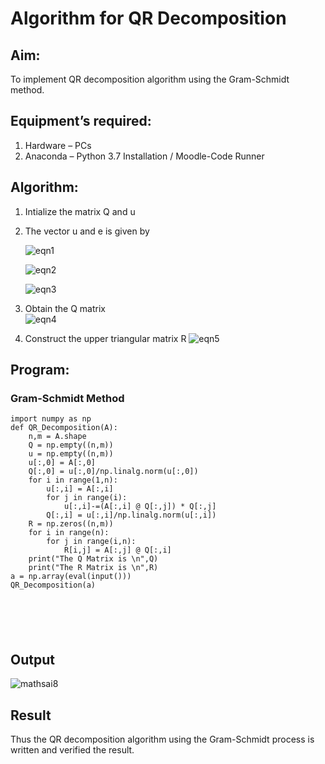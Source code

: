# Algorithm for QR Decomposition
## Aim:
To implement QR decomposition algorithm using the Gram-Schmidt method.
## Equipment’s required:
1.	Hardware – PCs
2.	Anaconda – Python 3.7 Installation / Moodle-Code Runner
## Algorithm:
1.	Intialize the matrix Q and u
2.	The vector u and e is given by

    ![eqn1](./ex4.jpg)

    ![eqn2](./ex6.jpg)

    ![eqn3](./ex3.jpg)

3.	Obtain the Q matrix   
    ![eqn4](./ex1.jpg)
4.	Construct the upper triangular matrix R
    ![eqn5](./ex2.jpg)



## Program:
### Gram-Schmidt Method
```
import numpy as np
def QR_Decomposition(A):
    n,m = A.shape
    Q = np.empty((n,m))
    u = np.empty((n,m))
    u[:,0] = A[:,0]
    Q[:,0] = u[:,0]/np.linalg.norm(u[:,0])
    for i in range(1,n):
        u[:,i] = A[:,i]
        for j in range(i):
            u[:,i]-=(A[:,i] @ Q[:,j]) * Q[:,j]
        Q[:,i] = u[:,i]/np.linalg.norm(u[:,i])
    R = np.zeros((n,m))
    for i in range(n):
        for j in range(i,n):
            R[i,j] = A[:,j] @ Q[:,i]
    print("The Q Matrix is \n",Q)
    print("The R Matrix is \n",R)
a = np.array(eval(input()))
QR_Decomposition(a)






```

## Output



![mathsai8](https://github.com/user-attachments/assets/047e639d-44e3-4a02-8ed3-2fc2d2326d59)


## Result
Thus the QR decomposition algorithm using the Gram-Schmidt process is written and verified the result.
